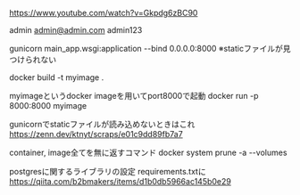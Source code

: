 https://www.youtube.com/watch?v=Gkpdg6zBC90

admin
admin@admin.com
admin123


gunicorn main_app.wsgi:application --bind 0.0.0.0:8000
※staticファイルが見つけられない

docker build  -t myimage .

 myimageというdocker imageを用いてport8000で起動
docker run -p 8000:8000 myimage

gunicornでstaticファイルが読み込めないときはこれ
https://zenn.dev/ktnyt/scraps/e01c9dd89fb7a7


container, image全てを無に返すコマンド
docker system  prune -a --volumes


postgresに関するライブラリの設定
requirements.txtに
https://qiita.com/b2bmakers/items/d1b0db5966ac145b0e29